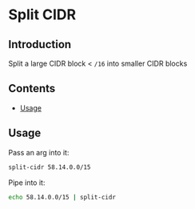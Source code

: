# Split CIDR

## Introduction

Split a large CIDR block < `/16` into smaller CIDR blocks

## Contents

- [Usage](#usage)

## Usage

Pass an arg into it:

```bash
split-cidr 58.14.0.0/15
```

Pipe into it:

```bash
echo 58.14.0.0/15 | split-cidr
```
